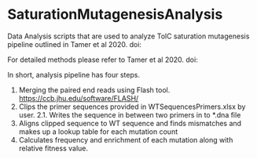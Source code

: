 # SaturationMutagenesisAnalysis
Data Analysis scripts that are used to analyze TolC saturation mutagenesis pipeline outlined in Tamer et al 2020. doi: 

For detailed methods please refer to  Tamer et al 2020. doi: 

In short, analysis pipeline has four steps.

1. Merging the paired end reads using Flash tool. https://ccb.jhu.edu/software/FLASH/
2. Clips the primer sequences provided in WTSequencesPrimers.xlsx by user.
2.1. Writes the sequence in between two primers in to \*.dna file
3. Aligns clipped sequence to WT sequence and finds mismatches and makes up a lookup table for each mutation count
4. Calculates frequency and enrichment of each mutation along with relative fitness value.

